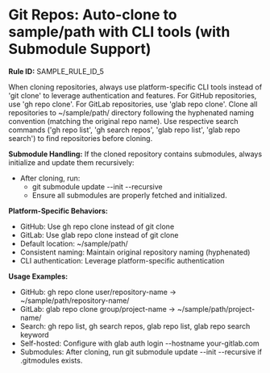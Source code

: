 # Git Repos: Auto-clone to sample/path with CLI tools (with Submodule Support)

**Rule ID:** SAMPLE_RULE_ID_5

When cloning repositories, always use platform-specific CLI tools instead of 'git clone' to leverage authentication and features. For GitHub repositories, use 'gh repo clone'. For GitLab repositories, use 'glab repo clone'. Clone all repositories to ~/sample/path/ directory following the hyphenated naming convention (matching the original repo name). Use respective search commands ('gh repo list', 'gh search repos', 'glab repo list', 'glab repo search') to find repositories before cloning.

**Submodule Handling:**
If the cloned repository contains submodules, always initialize and update them recursively:
- After cloning, run:
  - git submodule update --init --recursive
  - Ensure all submodules are properly fetched and initialized.

**Platform-Specific Behaviors:**
- GitHub: Use gh repo clone instead of git clone
- GitLab: Use glab repo clone instead of git clone
- Default location: ~/sample/path/
- Consistent naming: Maintain original repository naming (hyphenated)
- CLI authentication: Leverage platform-specific authentication

**Usage Examples:**
- GitHub: gh repo clone user/repository-name → ~/sample/path/repository-name/
- GitLab: glab repo clone group/project-name → ~/sample/path/project-name/
- Search: gh repo list, gh search repos, glab repo list, glab repo search keyword
- Self-hosted: Configure with glab auth login --hostname your-gitlab.com
- Submodules: After cloning, run git submodule update --init --recursive if .gitmodules exists.
